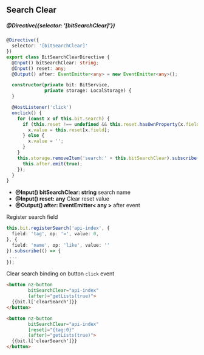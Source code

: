 ## Search Clear

##### @Directive({selector: '[bitSearchClear]'})

```typescript
@Directive({
  selector: '[bitSearchClear]'
})
export class BitSearchClearDirective {
  @Input() bitSearchClear: string;
  @Input() reset: any;
  @Output() after: EventEmitter<any> = new EventEmitter<any>();

  constructor(private bit: BitService,
              private storage: LocalStorage) {
  }

  @HostListener('click')
  onclick() {
    for (const x of this.bit.search) {
      if (this.reset !== undefined && this.reset.hasOwnProperty(x.field)) {
        x.value = this.reset[x.field];
      } else {
        x.value = '';
      }
    }
    this.storage.removeItem('search:' + this.bitSearchClear).subscribe(() => {
      this.after.emit(true);
    });
  }
}
```

- **@Input() bitSearchClear: string** search name
- **@Input() reset: any** Clear reset value
- **@Output() after: EventEmitter< any >** after event

Register search field

```typescript
this.bit.registerSearch('api-index', {
  field: 'tag', op: '=', value: 0,
}, {
  field: 'name', op: 'like', value: ''
}).subscribe(() => {
 ...
});
```

Clear search binding on button `click` event

```html
<button nz-button
        bitSearchClear="api-index"
        (after)="getLists(true)">
  {{bit.l['clearSearch']}}
</button>

<button nz-button
        bitSearchClear="api-index"
        [reset]="{tag:0}"
        (after)="getLists(true)">
  {{bit.l['clearSearch']}}
</button>
```